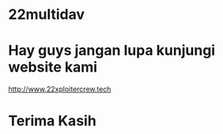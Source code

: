 # 22multidav
# Hay guys jangan lupa kunjungi website kami
  http://www.22xploitercrew.tech
# Terima Kasih
